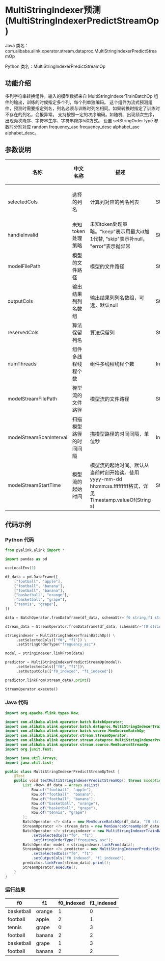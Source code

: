 # MultiStringIndexer预测 (MultiStringIndexerPredictStreamOp)
Java 类名：com.alibaba.alink.operator.stream.dataproc.MultiStringIndexerPredictStreamOp

Python 类名：MultiStringIndexerPredictStreamOp


## 功能介绍
多列字符串转换组件，输入的模型数据来自 MultiStringIndexerTrainBatchOp 组件的输出，训练的时候指定多个列，每个列单独编码。
这个组件为流式预测组件，预测时需要指定列名，列名必须与训练时列名相同。如果转换时指定了训练时不存在的列名，会报异常。
支持按照一定的次序编码。如随机、出现频次生序，出现频次降序、字符串生序、字符串降序5种方式。
设置 setStringOrderType 参数时分别对应 random frequency_asc frequency_desc alphabet_asc alphabet_desc。

## 参数说明

| 名称 | 中文名称 | 描述 | 类型 | 是否必须？ | 取值范围 | 默认值 |
| --- | --- | --- | --- | --- | --- | --- |
| selectedCols | 选择的列名 | 计算列对应的列名列表 | String[] | ✓ | 所选列类型为 [INTEGER, LONG, STRING] |  |
| handleInvalid | 未知token处理策略 | 未知token处理策略。"keep"表示用最大id加1代替, "skip"表示补null， "error"表示抛异常 | String |  | "KEEP", "ERROR", "SKIP" | "KEEP" |
| modelFilePath | 模型的文件路径 | 模型的文件路径 | String |  |  | null |
| outputCols | 输出结果列列名数组 | 输出结果列列名数组，可选，默认null | String[] |  |  | null |
| reservedCols | 算法保留列名 | 算法保留列 | String[] |  |  | null |
| numThreads | 组件多线程线程个数 | 组件多线程线程个数 | Integer |  |  | 1 |
| modelStreamFilePath | 模型流的文件路径 | 模型流的文件路径 | String |  |  | null |
| modelStreamScanInterval | 扫描模型路径的时间间隔 | 描模型路径的时间间隔，单位秒 | Integer |  |  | 10 |
| modelStreamStartTime | 模型流的起始时间 | 模型流的起始时间。默认从当前时刻开始读。使用yyyy-mm-dd hh:mm:ss.fffffffff格式，详见Timestamp.valueOf(String s) | String |  |  | null |


## 代码示例
### Python 代码
```python
from pyalink.alink import *

import pandas as pd

useLocalEnv(1)

df_data = pd.DataFrame([
    ["football", "apple"],
    ["football", "banana"],
    ["football", "banana"],
    ["basketball", "orange"],
    ["basketball", "grape"],
    ["tennis", "grape"],
])

data = BatchOperator.fromDataframe(df_data, schemaStr='f0 string,f1 string')

stream_data = StreamOperator.fromDataframe(df_data, schemaStr='f0 string,f1 string')

stringindexer = MultiStringIndexerTrainBatchOp() \
     .setSelectedCols(["f0", "f1"]) \
     .setStringOrderType("frequency_asc")

model = stringindexer.linkFrom(data)

predictor = MultiStringIndexerPredictStreamOp(model)\
     .setSelectedCols(["f0", "f1"])\
     .setOutputCols(["f0_indexed", "f1_indexed"])

predictor.linkFrom(stream_data).print()

StreamOperator.execute()
```
### Java 代码
```java
import org.apache.flink.types.Row;

import com.alibaba.alink.operator.batch.BatchOperator;
import com.alibaba.alink.operator.batch.dataproc.MultiStringIndexerTrainBatchOp;
import com.alibaba.alink.operator.batch.source.MemSourceBatchOp;
import com.alibaba.alink.operator.stream.StreamOperator;
import com.alibaba.alink.operator.stream.dataproc.MultiStringIndexerPredictStreamOp;
import com.alibaba.alink.operator.stream.source.MemSourceStreamOp;
import org.junit.Test;

import java.util.Arrays;
import java.util.List;

public class MultiStringIndexerPredictStreamOpTest {
	@Test
	public void testMultiStringIndexerPredictStreamOp() throws Exception {
		List <Row> df_data = Arrays.asList(
			Row.of("football", "apple"),
			Row.of("football", "banana"),
			Row.of("football", "banana"),
			Row.of("basketball", "orange"),
			Row.of("basketball", "grape"),
			Row.of("tennis", "grape")
		);
		BatchOperator <?> data = new MemSourceBatchOp(df_data, "f0 string,f1 string");
		StreamOperator <?> stream_data = new MemSourceStreamOp(df_data, "f0 string,f1 string");
		BatchOperator <?> stringindexer = new MultiStringIndexerTrainBatchOp()
			.setSelectedCols("f0", "f1")
			.setStringOrderType("frequency_asc");
		BatchOperator model = stringindexer.linkFrom(data);
		StreamOperator <?> predictor = new MultiStringIndexerPredictStreamOp(model)
			.setSelectedCols("f0", "f1")
			.setOutputCols("f0_indexed", "f1_indexed");
		predictor.linkFrom(stream_data).print();
		StreamOperator.execute();
	}
}
```

### 运行结果

f0|f1|f0_indexed|f1_indexed
---|---|----------|----------
basketball|orange|1|0
football|apple|2|1
tennis|grape|0|3
football|banana|2|2
basketball|grape|1|3
football|banana|2|2
